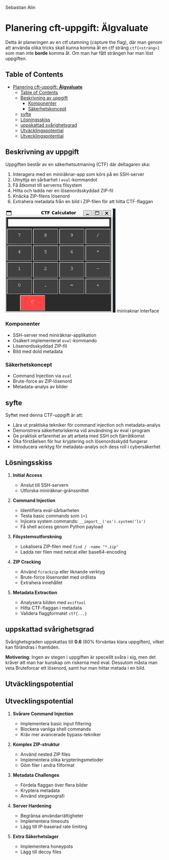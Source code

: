 Sebastian Alin
# Planering cft-uppgift: **Älgvaluate**

Detta är planeringen av en ctf utamning (capture the flag), där man genom att använda olika tricks skall kunna komma åt en ctf sträng `ctf{<sträng>}` som man inte **borde** komma åt. Om man har fått strängen har man löst uppgiften.

## Table of Contents
- [Planering cft-uppgift: **Älgvaluate**](#planering-cft-uppgift-älgvaluate)
  - [Table of Contents](#table-of-contents)
  - [Beskrivning av uppgift](#beskrivning-av-uppgift)
    - [Komponenter](#komponenter)
    - [Säkerhetskoncept](#säkerhetskoncept)
  - [syfte](#syfte)
  - [Lösningsskiss](#lösningsskiss)
  - [uppskattad svårighetsgrad](#uppskattad-svårighetsgrad)
  - [Utväcklingspotential](#utväcklingspotential)
  - [Utvecklingspotential](#utvecklingspotential)




## Beskrivning av uppgift


Uppgiften består av en säkerhetsutmaning (CTF) där deltagaren ska:
1. Interagera med en miniräknar-app som körs på en SSH-server
2. Utnyttja en sårbarhet i `eval`-kommandot
3. Få åtkomst till serverns filsystem
4. Hitta och ladda ner en lösenordsskyddad ZIP-fil
5. Knäcka ZIP-filens lösenord
6. Extrahera metadata från en bild i ZIP-filen för att hitta CTF-flaggan

![Älg](Capture.PNG)
miniraknar interface


### Komponenter
- SSH-server med miniräknar-applikation
- Osäkert implementerat `eval`-kommando
- Lösenordsskyddad ZIP-fil
- Bild med dold metadata

### Säkerhetskoncept
- Command Injection via `eval`
- Brute-force av ZIP-lösenord
- Metadata-analys av bilder


## syfte
Syftet med denna CTF-uppgift är att:
- Lära ut praktiska tekniker för command injection och metadata-analys
- Demonstrera säkerhetsriskerna vid användning av eval i program
- Ge praktisk erfarenhet av att arbeta med SSH och fjärråtkomst
- Öka förståelsen för hur kryptering och lösenordsskydd fungerar
- Introducera verktyg för metadata-analys och dess roll i cybersäkerhet

## Lösningsskiss
1. **Initial Access**
    - Anslut till SSH-servern
    - Utforska miniräknar-gränssnittet

2. **Command Injection**
    - Identifiera eval-sårbarheten
    - Testa basic commands som `1+1`
    - Injicera system commands: `__import__('os').system('ls')`
    - Få shell access genom Python payload

3. **Filsystemsutforskning**
    - Lokalisera ZIP-filen med `find / -name "*.zip"`
    - Ladda ner filen med netcat eller base64-encoding

4. **ZIP Cracking**
    - Använd `fcrackzip` eller liknande verktyg
    - Brute-force lösenordet med ordlista
    - Extrahera innehållet

5. **Metadata Extraction**
    - Analysera bilden med `exiftool`
    - Hitta CTF-flaggan i metadata
    - Validera flaggformatet `ctf{...}`

## uppskattad svårighetsgrad

Svårighetsgraden uppskattas till **0.6** (60% förväntas klara uppgiften), vilket kan förändras i framtiden.

**Motivering**: Ingen av stegen i uppgiften är speceillt svåra i sig, men det kräver att man har kunskap om riskerna med eval. Dessutom måsta man veta Bruteforcar ett lösenord, samt hur man hittar metada i en bild.

## Utväcklingspotential
## Utvecklingspotential

1. **Svårare Command Injection**
    - Implementera basic input filtering
    - Blockera vanliga shell commands
    - Kräv mer avancerade bypass-tekniker

2. **Komplex ZIP-struktur**
    - Använd nested ZIP files
    - Implementera olika krypteringsmetoder
    - Göm filer i andra filformat

3. **Metadata Challenges**
    - Fördela flaggan över flera bilder
    - Kryptera metadata
    - Använd steganografi

4. **Server Hardening**
    - Begränsa användarrättigheter
    - Implementera timeouts
    - Lägg till IP-baserad rate limiting

5. **Extra Säkerhetslager**
    - Implementera honeypots 
    - Lägg till decoy files

